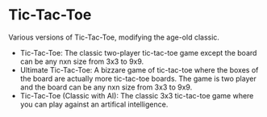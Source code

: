 # Tic-Tac-Toe
Various versions of Tic-Tac-Toe, modifying the age-old classic.
  - Tic-Tac-Toe: The classic two-player tic-tac-toe game except the board can be any nxn size from 3x3 to 9x9.
  - Ultimate Tic-Tac-Toe: A bizzare game of tic-tac-toe where the boxes of the board are actually more tic-tac-toe boards. The game is two player and the board can be any nxn size from 3x3 to 9x9.
  - Tic-Tac-Toe (Classic with AI): The classic 3x3 tic-tac-toe game where you can play against an artifical intelligence.

